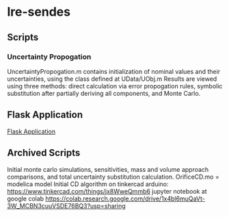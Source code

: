 # lre-sendes
## Scripts
### Uncertainty Propogation
UncertaintyPropogation.m contains initialization of nominal values and their uncertainties, using the class defined at UData/UObj.m
Results are viewed using three methods: direct calculation via error propogation rules, symbolic substitution after partially deriving all components, and Monte Carlo.

## Flask Application
[Flask Application](sendes/README.md)

## Archived Scripts
Initial monte carlo simulations, sensitivities, mass and volume approach comparisons, and total uncertainty substitution calculation.
OrificeCD.mo = modelica model
Initial CD algorithm on tinkercad arduino: https://www.tinkercad.com/things/jx8WweQmmb6
jupyter notebook at google colab https://colab.research.google.com/drive/1x4bl6muQaVt-3W_MCBN3cuuVSDE76BQ3?usp=sharing
